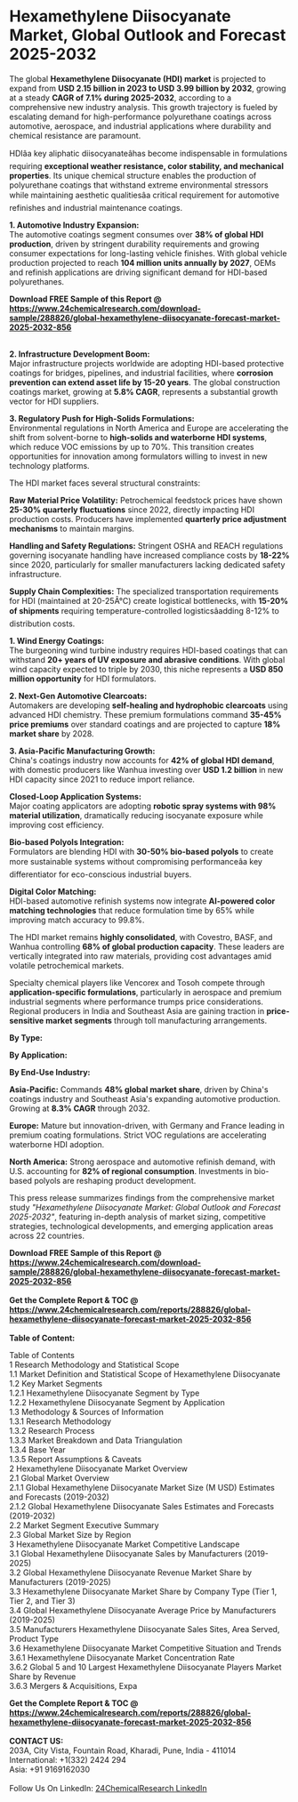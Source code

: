 <h1>Hexamethylene Diisocyanate Market, Global Outlook and Forecast 2025-2032</h1><p>The global <strong>Hexamethylene Diisocyanate (HDI) market</strong> is projected to expand from <strong>USD 2.15 billion in 2023 to USD 3.99 billion by 2032</strong>, growing at a steady <strong>CAGR of 7.1% during 2025-2032</strong>, according to a comprehensive new industry analysis. This growth trajectory is fueled by escalating demand for high-performance polyurethane coatings across automotive, aerospace, and industrial applications where durability and chemical resistance are paramount.</p><p>HDIâa key aliphatic diisocyanateâhas become indispensable in formulations requiring <strong>exceptional weather resistance, color stability, and mechanical properties</strong>. Its unique chemical structure enables the production of polyurethane coatings that withstand extreme environmental stressors while maintaining aesthetic qualitiesâa critical requirement for automotive refinishes and industrial maintenance coatings.</p><p><strong>1. Automotive Industry Expansion:</strong><br>
The automotive coatings segment consumes over <strong>38% of global HDI production</strong>, driven by stringent durability requirements and growing consumer expectations for long-lasting vehicle finishes. With global vehicle production projected to reach <strong>104 million units annually by 2027</strong>, OEMs and refinish applications are driving significant demand for HDI-based polyurethanes.</p><div><b>Download FREE Sample of this Report @ 
            <a href="https://www.24chemicalresearch.com/download-sample/288826/global-hexamethylene-diisocyanate-forecast-market-2025-2032-856">
            https://www.24chemicalresearch.com/download-sample/288826/global-hexamethylene-diisocyanate-forecast-market-2025-2032-856</a></b></div><br><p><strong>2. Infrastructure Development Boom:</strong><br>
Major infrastructure projects worldwide are adopting HDI-based protective coatings for bridges, pipelines, and industrial facilities, where <strong>corrosion prevention can extend asset life by 15-20 years</strong>. The global construction coatings market, growing at <strong>5.8% CAGR</strong>, represents a substantial growth vector for HDI suppliers.</p><p><strong>3. Regulatory Push for High-Solids Formulations:</strong><br>
Environmental regulations in North America and Europe are accelerating the shift from solvent-borne to <strong>high-solids and waterborne HDI systems</strong>, which reduce VOC emissions by up to 70%. This transition creates opportunities for innovation among formulators willing to invest in new technology platforms.</p><p>The HDI market faces several structural constraints:</p><p><strong>Raw Material Price Volatility:</strong> Petrochemical feedstock prices have shown <strong>25-30% quarterly fluctuations</strong> since 2022, directly impacting HDI production costs. Producers have implemented <strong>quarterly price adjustment mechanisms</strong> to maintain margins.</p><p><strong>Handling and Safety Regulations:</strong> Stringent OSHA and REACH regulations governing isocyanate handling have increased compliance costs by <strong>18-22%</strong> since 2020, particularly for smaller manufacturers lacking dedicated safety infrastructure.</p><p><strong>Supply Chain Complexities:</strong> The specialized transportation requirements for HDI (maintained at 20-25Â°C) create logistical bottlenecks, with <strong>15-20% of shipments</strong> requiring temperature-controlled logisticsâadding 8-12% to distribution costs.</p><p><strong>1. Wind Energy Coatings:</strong><br>
The burgeoning wind turbine industry requires HDI-based coatings that can withstand <strong>20+ years of UV exposure and abrasive conditions</strong>. With global wind capacity expected to triple by 2030, this niche represents a <strong>USD 850 million opportunity</strong> for HDI formulators.</p><p><strong>2. Next-Gen Automotive Clearcoats:</strong><br>
Automakers are developing <strong>self-healing and hydrophobic clearcoats</strong> using advanced HDI chemistry. These premium formulations command <strong>35-45% price premiums</strong> over standard coatings and are projected to capture <strong>18% market share</strong> by 2028.</p><p><strong>3. Asia-Pacific Manufacturing Growth:</strong><br>
China's coatings industry now accounts for <strong>42% of global HDI demand</strong>, with domestic producers like Wanhua investing over <strong>USD 1.2 billion</strong> in new HDI capacity since 2021 to reduce import reliance.</p><p><strong>Closed-Loop Application Systems:</strong><br>
	Major coating applicators are adopting <strong>robotic spray systems with 98% material utilization</strong>, dramatically reducing isocyanate exposure while improving cost efficiency.</p><p><strong>Bio-based Polyols Integration:</strong><br>
	Formulators are blending HDI with <strong>30-50% bio-based polyols</strong> to create more sustainable systems without compromising performanceâa key differentiator for eco-conscious industrial buyers.</p><p><strong>Digital Color Matching:</strong><br>
	HDI-based automotive refinish systems now integrate <strong>AI-powered color matching technologies</strong> that reduce formulation time by 65% while improving match accuracy to 99.8%.</p><p>The HDI market remains <strong>highly consolidated</strong>, with Covestro, BASF, and Wanhua controlling <strong>68% of global production capacity</strong>. These leaders are vertically integrated into raw materials, providing cost advantages amid volatile petrochemical markets.</p><p>Specialty chemical players like Vencorex and Tosoh compete through <strong>application-specific formulations</strong>, particularly in aerospace and premium industrial segments where performance trumps price considerations. Regional producers in India and Southeast Asia are gaining traction in <strong>price-sensitive market segments</strong> through toll manufacturing arrangements.</p><p><strong>By Type:</strong></p><p><strong>By Application:</strong></p><p><strong>By End-Use Industry:</strong></p><p><strong>Asia-Pacific:</strong> Commands <strong>48% global market share</strong>, driven by China's coatings industry and Southeast Asia's expanding automotive production. Growing at <strong>8.3% CAGR</strong> through 2032.</p><p><strong>Europe:</strong> Mature but innovation-driven, with Germany and France leading in premium coating formulations. Strict VOC regulations are accelerating waterborne HDI adoption.</p><p><strong>North America:</strong> Strong aerospace and automotive refinish demand, with U.S. accounting for <strong>82% of regional consumption</strong>. Investments in bio-based polyols are reshaping product development.</p><p>This press release summarizes findings from the comprehensive market study <em>"Hexamethylene Diisocyanate Market: Global Outlook and Forecast 2025-2032"</em>, featuring in-depth analysis of market sizing, competitive strategies, technological developments, and emerging application areas across 22 countries.</p><div><b>Download FREE Sample of this Report @ 
            <a href="https://www.24chemicalresearch.com/download-sample/288826/global-hexamethylene-diisocyanate-forecast-market-2025-2032-856">
            https://www.24chemicalresearch.com/download-sample/288826/global-hexamethylene-diisocyanate-forecast-market-2025-2032-856</a></b></div><br><div><b>Get the Complete Report & TOC @ 
            <a href="https://www.24chemicalresearch.com/reports/288826/global-hexamethylene-diisocyanate-forecast-market-2025-2032-856">
            https://www.24chemicalresearch.com/reports/288826/global-hexamethylene-diisocyanate-forecast-market-2025-2032-856</a></b></div><br>
            <b>Table of Content:</b><p>Table of Contents<br />
1 Research Methodology and Statistical Scope<br />
1.1 Market Definition and Statistical Scope of Hexamethylene Diisocyanate<br />
1.2 Key Market Segments<br />
1.2.1 Hexamethylene Diisocyanate Segment by Type<br />
1.2.2 Hexamethylene Diisocyanate Segment by Application<br />
1.3 Methodology & Sources of Information<br />
1.3.1 Research Methodology<br />
1.3.2 Research Process<br />
1.3.3 Market Breakdown and Data Triangulation<br />
1.3.4 Base Year<br />
1.3.5 Report Assumptions & Caveats<br />
2 Hexamethylene Diisocyanate Market Overview<br />
2.1 Global Market Overview<br />
2.1.1 Global Hexamethylene Diisocyanate Market Size (M USD) Estimates and Forecasts (2019-2032)<br />
2.1.2 Global Hexamethylene Diisocyanate Sales Estimates and Forecasts (2019-2032)<br />
2.2 Market Segment Executive Summary<br />
2.3 Global Market Size by Region<br />
3 Hexamethylene Diisocyanate Market Competitive Landscape<br />
3.1 Global Hexamethylene Diisocyanate Sales by Manufacturers (2019-2025)<br />
3.2 Global Hexamethylene Diisocyanate Revenue Market Share by Manufacturers (2019-2025)<br />
3.3 Hexamethylene Diisocyanate Market Share by Company Type (Tier 1, Tier 2, and Tier 3)<br />
3.4 Global Hexamethylene Diisocyanate Average Price by Manufacturers (2019-2025)<br />
3.5 Manufacturers Hexamethylene Diisocyanate Sales Sites, Area Served, Product Type<br />
3.6 Hexamethylene Diisocyanate Market Competitive Situation and Trends<br />
3.6.1 Hexamethylene Diisocyanate Market Concentration Rate<br />
3.6.2 Global 5 and 10 Largest Hexamethylene Diisocyanate Players Market Share by Revenue<br />
3.6.3 Mergers & Acquisitions, Expa</p><div><b>Get the Complete Report & TOC @ 
            <a href="https://www.24chemicalresearch.com/reports/288826/global-hexamethylene-diisocyanate-forecast-market-2025-2032-856">
            https://www.24chemicalresearch.com/reports/288826/global-hexamethylene-diisocyanate-forecast-market-2025-2032-856</a></b></div><br><b>CONTACT US:</b><br>
            203A, City Vista, Fountain Road, Kharadi, Pune, India - 411014<br>
            International: +1(332) 2424 294<br>
            Asia: +91 9169162030 <br><br>
            Follow Us On LinkedIn: <a href="https://www.linkedin.com/company/24chemicalresearch/">24ChemicalResearch LinkedIn</a>